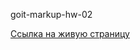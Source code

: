 
goit-markup-hw-02

<a href="https://alexgural1004.github.io/goit-markup-hw-02/">Ссылка на живую страницу</a>
